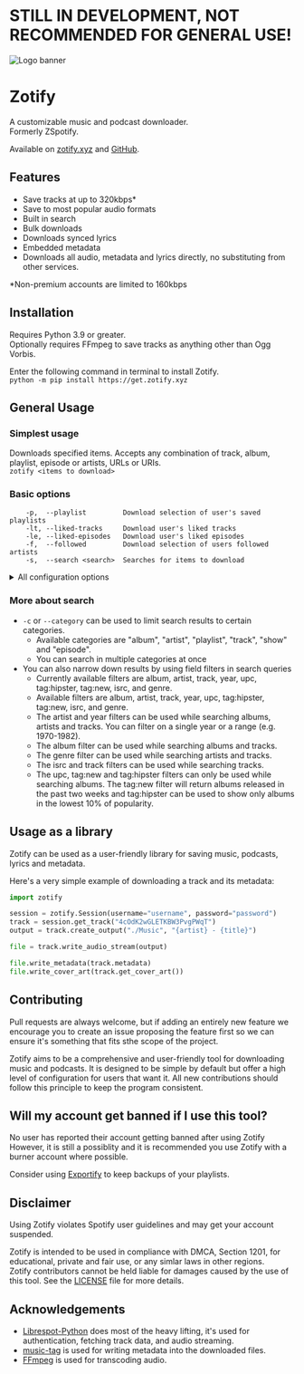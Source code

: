 # STILL IN DEVELOPMENT, NOT RECOMMENDED FOR GENERAL USE!

![Logo banner](https://s1.fileditch.ch/hOwJhfeCFEsYFRWUWaz.png)

# Zotify

A customizable music and podcast downloader. \
Formerly ZSp‌otify.

Available on [zotify.xyz](https://zotify.xyz/zotify/zotify) and [GitHub](https://github.com/zotify-dev/zotify).

## Features
- Save tracks at up to 320kbps*
- Save to most popular audio formats
- Built in search
- Bulk downloads
- Downloads synced lyrics
- Embedded metadata
- Downloads all audio, metadata and lyrics directly, no substituting from other services.

*Non-premium accounts are limited to 160kbps

## Installation
Requires Python 3.9 or greater. \
Optionally requires FFmpeg to save tracks as anything other than Ogg Vorbis.

Enter the following command in terminal to install Zotify. \
`python -m pip install https://get.zotify.xyz`

## General Usage

### Simplest usage
Downloads specified items. Accepts any combination of track, album, playlist, episode or artists, URLs or URIs. \
`zotify <items to download>`

### Basic options
```
    -p,  --playlist         Download selection of user's saved playlists
    -lt, --liked-tracks     Download user's liked tracks
    -le, --liked-episodes   Download user's liked episodes
    -f,  --followed         Download selection of users followed artists
    -s,  --search <search>  Searches for items to download
```

<details><summary>All configuration options</summary>

| Config key              | Command line argument     | Description                                         |
|-------------------------|---------------------------|-----------------------------------------------------|
| path_credentials        | --path-credentials        | Path to credentials file                            |
| path_archive            | --path-archive            | Path to track archive file                          |
| music_library           | --music-library           | Path to root of music library                       |
| podcast_library         | --podcast-library         | Path to root of podcast library                     |
| mixed_playlist_library  | --mixed-playlist-library  | Path to root of mixed content playlist library      |
| output_album            | --output-album            | File layout for saved albums                        |
| output_playlist_track   | --output-playlist-track   | File layout for tracks in a playlist                |
| output_playlist_episode | --output-playlist-episode | File layout for episodes in a playlist              |
| output_podcast          | --output-podcast          | File layout for saved podcasts                      |
| download_quality        | --download-quality        | Audio download quality (auto for highest available) |
| audio_format            | --audio-format            | Audio format of final track output                  |
| transcode_bitrate       | --transcode-bitrate       | Transcoding bitrate (-1 to use download rate)       |
| ffmpeg_path             | --ffmpeg-path             | Path to ffmpeg binary                               |
| ffmpeg_args             | --ffmpeg-args             | Additional ffmpeg arguments when transcoding        |
| save_credentials        | --save-credentials        | Save login credentials to a file                    |
| save_subtitles          | --save-subtitles          | 
| save_artist_genres      | --save-arist-genres       | 
</details>

### More about search
- `-c` or `--category` can be used to limit search results to certain categories.
    - Available categories are "album", "artist", "playlist", "track", "show" and "episode".
    - You can search in multiple categories at once
- You can also narrow down results by using field filters in search queries
    - Currently available filters are album, artist, track, year, upc, tag:hipster, tag:new, isrc, and genre.
    - Available filters are album, artist, track, year, upc, tag:hipster, tag:new, isrc, and genre.
    - The artist and year filters can be used while searching albums, artists and tracks. You can filter on a single year or a range (e.g. 1970-1982).
    - The album filter can be used while searching albums and tracks.
    - The genre filter can be used while searching artists and tracks.
    - The isrc and track filters can be used while searching tracks.
    - The upc, tag:new and tag:hipster filters can only be used while searching albums. The tag:new filter will return albums released in the past two weeks and tag:hipster can be used to show only albums in the lowest 10% of popularity. 

## Usage as a library
Zotify can be used as a user-friendly library for saving music, podcasts, lyrics and metadata.

Here's a very simple example of downloading a track and its metadata:
```python
import zotify

session = zotify.Session(username="username", password="password")
track = session.get_track("4cOdK2wGLETKBW3PvgPWqT")
output = track.create_output("./Music", "{artist} - {title}")

file = track.write_audio_stream(output)

file.write_metadata(track.metadata)
file.write_cover_art(track.get_cover_art())
```

## Contributing
Pull requests are always welcome, but if adding an entirely new feature we encourage you to create an issue proposing the feature first so we can ensure it's something that fits sthe scope of the project.

Zotify aims to be a comprehensive and user-friendly tool for downloading music and podcasts. 
It is designed to be simple by default but offer a high level of configuration for users that want it. 
All new contributions should follow this principle to keep the program consistent.

## Will my account get banned if I use this tool?

No user has reported their account getting banned after using Zotify
However, it is still a possiblity and it is recommended you use Zotify with a burner account where possible.

Consider using [Exportify](https://github.com/watsonbox/exportify) to keep backups of your playlists.

## Disclaimer
Using Zotify violates Sp‌otify user guidelines and may get your account suspended.

Zotify is intended to be used in compliance with DMCA, Section 1201, for educational, private and fair use, or any simlar laws in other regions. \
Zotify contributors cannot be held liable for damages caused by the use of this tool. See the [LICENSE](./LICENCE) file for more details.

## Acknowledgements
- [Librespot-Python](https://github.com/kokarare1212/librespot-python) does most of the heavy lifting, it's used for authentication, fetching track data, and audio streaming.
- [music-tag](https://github.com/KristoforMaynard/music-tag) is used for writing metadata into the downloaded files.
- [FFmpeg](https://ffmpeg.org/) is used for transcoding audio.
